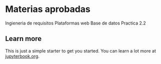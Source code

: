 # Materias aprobadas

Ingieneria de requisitos
Plataformas web
Base de datos
Practica 2.2

## Learn more

This is just a simple starter to get you started.
You can learn a lot more at [jupyterbook.org](https://jupyterbook.org).
